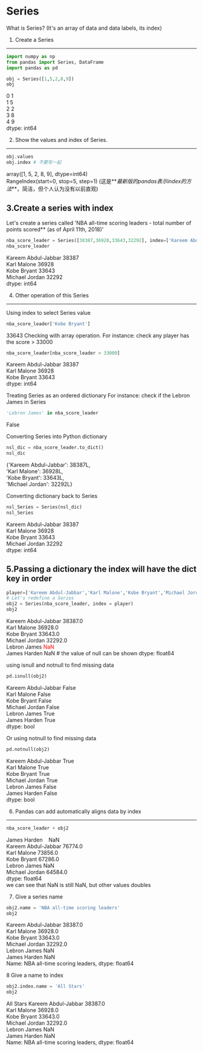 Series
================================
  What is Series? (It's an array of data and data labels, its index)  
  
1. Create a  Series
------------------------
```python
import numpy as np
from pandas import Series, DataFrame
import pandas as pd 

obj = Series([1,5,2,8,9])
obj
```
0    1  
1    5  
2    2  
3    8  
4    9  
dtype: int64  

2. Show the values and index of Series.
----------------------------------
```python
obj.values
obj.index # 不要写一起
```
array([1, 5, 2, 8, 9], dtype=int64)  
RangeIndex(start=0, stop=5, step=1) (这是**_最新版的pandas表示index的方法_**，简洁，但个人认为没有以前直观)

3.Create a series with index
--------------------------------
Let's create a series called 'NBA all-time scoring leaders - total number of points scored** (as of April 11th, 2018)' 
```python
nba_score_leader = Series([38387,36928,33643,32292], index=['Kareem Abdul-Jabbar','Karl Malone','Kobe Bryant','Michael Jordan'])
nba_score_leader
```
Kareem Abdul-Jabbar    38387  
Karl Malone            36928  
Kobe Bryant            33643  
Michael Jordan         32292  
dtype: int64  

4. Other operation of this Series
--------------------------------------
Using index to select Series value
```python
nba_score_leader['Kobe Bryant']
```
33643 
Checking with array operation. For instance: check any player has the score > 33000
```python
nba_score_leader[nba_score_leader > 33000]
```
Kareem Abdul-Jabbar    38387  
Karl Malone            36928  
Kobe Bryant            33643  
dtype: int64  

Treating Series as an ordered dictionary  For instance: check if the Lebron James in Series  
```python
'Lebron James' in nba_score_leader
```
False  

Converting Series into Python dictionary
```python
nsl_dic = nba_score_leader.to_dict()
nsl_dic
```
{'Kareem Abdul-Jabbar': 38387L,  
 'Karl Malone': 36928L,  
 'Kobe Bryant': 33643L,  
 'Michael Jordan': 32292L}  
 
 Converting dictionary back to Series
 ```python
 nsl_Series = Series(nsl_dic)
 nsl_Series
 ```
Kareem Abdul-Jabbar    38387  
Karl Malone            36928  
Kobe Bryant            33643  
Michael Jordan         32292  
dtype: int64  

5.Passing a dictionary the index will have the dict key in order
---------------------------------------------------------------------
```python
player=['Kareem Abdul-Jabbar','Karl Malone','Kobe Bryant','Michael Jordan','Lebron James','James Harden']
# Let's redefine a Series
obj2 = Series(nba_score_leader, index = player)
obj2
```
Kareem Abdul-Jabbar    38387.0  
Karl Malone            36928.0  
Kobe Bryant            33643.0  
Michael Jordan         32292.0  
Lebron James               <font color='red'>NaN</font>  
James Harden               NaN  # the value of null can be shown
dtype: float64   

using isnull and notnull to find missing data
```python
pd.isnull(obj2)
```
Kareem Abdul-Jabbar    False  
Karl Malone            False  
Kobe Bryant            False  
Michael Jordan         False  
Lebron James            True  
James Harden            True  
dtype: bool   

Or using notnull to find missing data
```python
pd.notnull(obj2)
```
Kareem Abdul-Jabbar     True  
Karl Malone             True  
Kobe Bryant             True  
Michael Jordan          True  
Lebron James           False  
James Harden           False  
dtype: bool   

6. Pandas can add automatically aligns data by index
---------------------------------------------------
```python
nba_score_leader + obj2
```
James Harden &nbsp;&nbsp;&nbsp;NaN  
Kareem Abdul-Jabbar    76774.0  
Karl Malone            73856.0  
Kobe Bryant            67286.0  
Lebron James               NaN  
Michael Jordan         64584.0  
dtype: float64  
    we can see that NaN is still  NaN, but other values doubles
    
7. Give a series name
```python
obj2.name = 'NBA all-time scoring leaders'
obj2
```
Kareem Abdul-Jabbar    38387.0  
Karl Malone            36928.0  
Kobe Bryant            33643.0  
Michael Jordan         32292.0  
Lebron James               NaN  
James Harden               NaN  
Name: NBA all-time scoring leaders, dtype: float64

8 Give a name to index
```python
obj2.index.name = 'All Stars'
obj2
```
All Stars
Kareem Abdul-Jabbar    38387.0  
Karl Malone            36928.0  
Kobe Bryant            33643.0  
Michael Jordan         32292.0  
Lebron James               NaN  
James Harden               NaN  
Name: NBA all-time scoring leaders, dtype: float64
 
 
 
 
 
 
 
 
 
 
 
 
 
 
 
 
